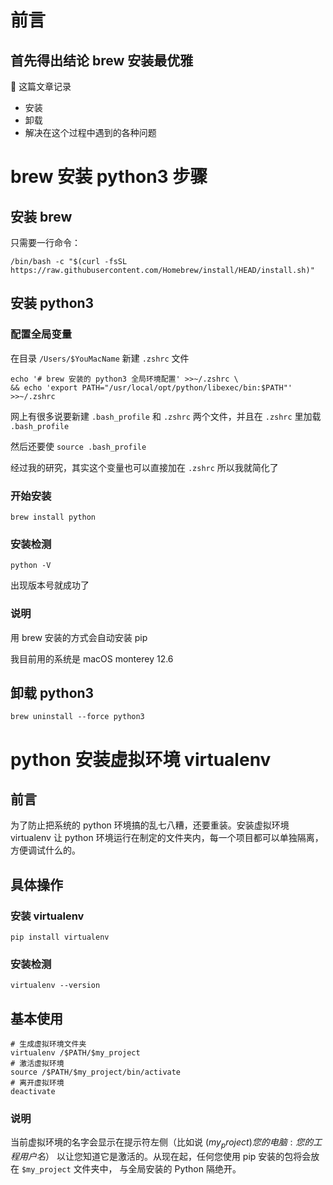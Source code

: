 # 前言

## 首先得出结论 brew 安装最优雅

📝 这篇文章记录
- 安装
- 卸载
- 解决在这个过程中遇到的各种问题

# brew 安装 python3 步骤
## 安装 brew
只需要一行命令：
```
/bin/bash -c "$(curl -fsSL https://raw.githubusercontent.com/Homebrew/install/HEAD/install.sh)"
```

## 安装 python3
### 配置全局变量
在目录 `/Users/$YouMacName` 新建 `.zshrc` 文件
```
echo '# brew 安装的 python3 全局环境配置' >>~/.zshrc \
&& echo 'export PATH="/usr/local/opt/python/libexec/bin:$PATH"' >>~/.zshrc
```
网上有很多说要新建 `.bash_profile` 和 `.zshrc` 两个文件，并且在 `.zshrc` 里加载 `.bash_profile`

然后还要使 `source .bash_profile`

经过我的研究，其实这个变量也可以直接加在 `.zshrc` 所以我就简化了

### 开始安装
```
brew install python
```

### 安装检测
```
python -V
```

出现版本号就成功了

###  说明
用 brew 安装的方式会自动安装 pip

我目前用的系统是 macOS monterey 12.6

## 卸载 python3
```
brew uninstall --force python3
```

# python 安装虚拟环境 virtualenv
## 前言
为了防止把系统的 python 环境搞的乱七八糟，还要重装。安装虚拟环境 virtualenv 让 python 环境运行在制定的文件夹内，每一个项目都可以单独隔离，方便调试什么的。
## 具体操作
### 安装 virtualenv
```
pip install virtualenv
```
### 安装检测
```
virtualenv --version
```
## 基本使用
```
# 生成虚拟环境文件夹
virtualenv /$PATH/$my_project
# 激活虚拟环境
source /$PATH/$my_project/bin/activate
# 离开虚拟环境
deactivate
```
### 说明
当前虚拟环境的名字会显示在提示符左侧（比如说 ($my_project)您的电脑:您的工程 用户名$） 以让您知道它是激活的。从现在起，任何您使用 pip 安装的包将会放在 `$my_project` 文件夹中， 与全局安装的 Python 隔绝开。
